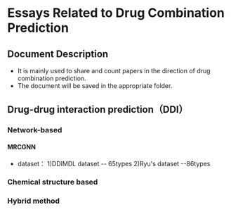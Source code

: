 # Essays Related to Drug Combination Prediction

## Document Description
- It is mainly used to share and count papers in the direction of drug combination prediction.
- The document will be saved in the appropriate folder.

## Drug-drug interaction prediction（DDI）
### Network-based
#### **MRCGNN**
- dataset：
  1)DDIMDL dataset -- 65types
  2)Ryu's dataset --86types

### Chemical structure based
### Hybrid method

